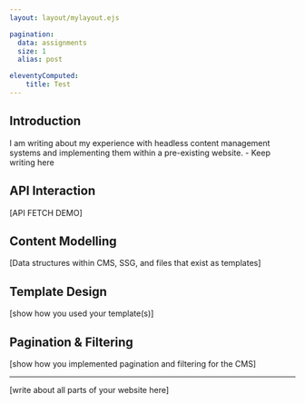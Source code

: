 ```yaml
---
layout: layout/mylayout.ejs

pagination:
  data: assignments
  size: 1
  alias: post

eleventyComputed: 
    title: Test
---
```


## Introduction

I am writing about my experience with headless content management systems and implementing them within a pre-existing website. - Keep writing here

## API Interaction
[API FETCH DEMO]

## Content Modelling
[Data structures within CMS, SSG, and files that exist as templates]

## Template Design
[show how you used your template(s)]

## Pagination & Filtering
[show how you implemented pagination and filtering for the CMS]

---

[write about all parts of your website here]